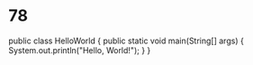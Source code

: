 # 78
public class HelloWorld {
    public static void main(String[] args) {
        System.out.println("Hello, World!");
    }
}
